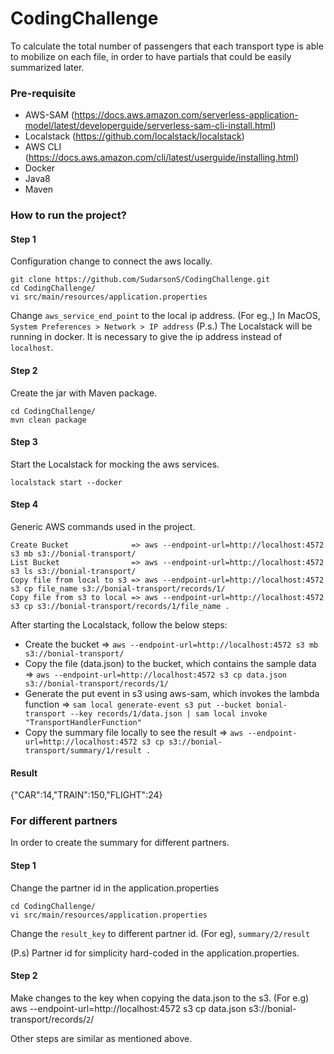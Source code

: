 # CodingChallenge
To calculate the total number of passengers that each
transport type is able to mobilize on each file, in order to have partials that could be
easily summarized later. 

### Pre-requisite
* AWS-SAM (https://docs.aws.amazon.com/serverless-application-model/latest/developerguide/serverless-sam-cli-install.html)
* Localstack (https://github.com/localstack/localstack)
* AWS CLI (https://docs.aws.amazon.com/cli/latest/userguide/installing.html)
* Docker
* Java8
* Maven

### How to run the project?
#### Step 1
Configuration change to connect the aws locally.
```
git clone https://github.com/SudarsonS/CodingChallenge.git
cd CodingChallenge/
vi src/main/resources/application.properties
```
Change `aws_service_end_point` to the local ip address. (For eg.,) In MacOS, `System Preferences > Network > IP address`
(P.s.) The Localstack will be running in docker. It is necessary to give the ip address instead of `localhost`.

#### Step 2
Create the jar with Maven package.
```
cd CodingChallenge/
mvn clean package
```
#### Step 3
Start the Localstack for mocking the aws services.
```
localstack start --docker
```
#### Step 4
Generic AWS commands used in the project.

```
Create Bucket              => aws --endpoint-url=http://localhost:4572 s3 mb s3://bonial-transport/
List Bucket                => aws --endpoint-url=http://localhost:4572 s3 ls s3://bonial-transport/
Copy file from local to s3 => aws --endpoint-url=http://localhost:4572 s3 cp file_name s3://bonial-transport/records/1/
Copy file from s3 to local => aws --endpoint-url=http://localhost:4572 s3 cp s3://bonial-transport/records/1/file_name .
```
After starting the Localstack, follow the below steps:
* Create the bucket => `aws --endpoint-url=http://localhost:4572 s3 mb s3://bonial-transport/`
* Copy the file (data.json) to the bucket, which contains the sample data => `aws --endpoint-url=http://localhost:4572 s3 cp data.json s3://bonial-transport/records/1/`
* Generate the put event in s3 using aws-sam, which invokes the lambda function => `sam local generate-event s3 put --bucket bonial-transport --key records/1/data.json | sam local invoke "TransportHandlerFunction"`
* Copy the summary file locally to see the result => `aws --endpoint-url=http://localhost:4572 s3 cp s3://bonial-transport/summary/1/result .`

#### Result

{"CAR":14,"TRAIN":150,"FLIGHT":24}

### For different partners
In order to create the summary for different partners.
#### Step 1
Change the partner id in the application.properties
```
cd CodingChallenge/
vi src/main/resources/application.properties
```
Change the `result_key` to different partner id. (For eg), `summary/2/result`

(P.s) Partner id for simplicity hard-coded in the application.properties.

#### Step 2
Make changes to the key when copying the data.json to the s3. (For e.g) aws --endpoint-url=http://localhost:4572 s3 cp data.json s3://bonial-transport/records/`2`/

Other steps are similar as mentioned above.
